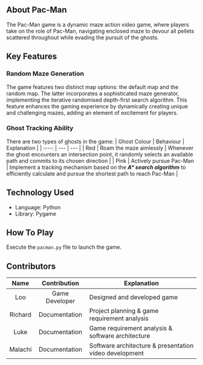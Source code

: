 ## About Pac-Man
The Pac-Man game is a dynamic maze action video game, where players take on the role of Pac-Man, navigating enclosed maze to devour all pellets scattered throughout while evading the pursuit of the ghosts.

## Key Features
### Random Maze Generation
The game features two distinct map options: the default map and the random map. The latter incorporates a sophisticated maze generator, implementing the iterative randomised depth-first search algorithm. This feature enhances the gaming experience by dynamically creating unique and challenging mazes, adding an element of excitement for players.

### Ghost Tracking Ability
There are two types of ghosts in the game:
| Ghost Colour | Behaviour | Explanation |
| :---: | --- | --- |
| Red | Roam the maze aimlessly | Whenever the ghost encounters an intersection point, it randomly selects an available path and commits to its chosen direction |
| Pink | Actively pursue Pac-Man | Implement a tracking mechanism based on the ___A* search algorithm___ to efficiently calculate and pursue the shortest path to reach Pac-Man |

## Technology Used
- Language: Python
- Library: Pygame

## How To Play
Execute the `pacman.py` file to launch the game.

## Contributors
| Name | Contribution | Explanation |
| :---: | :---: | --- |
| Loo | Game Developer | Designed and developed game |
| Richard | Documentation | Project planning & game requirement analysis |
| Luke | Documentation | Game requirement analysis & software architecture |
| Malachi | Documentation | Software architecture & presentation video development |
